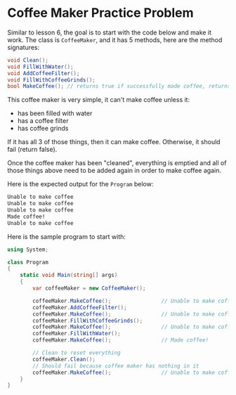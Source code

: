 # Coffee Maker Practice Problem
Similar to lesson 6, the goal is to start with the code below and make it work. The class is `CoffeeMaker`, and it has 5 methods, here are the method signatures:
```csharp
void Clean();
void FillWithWater();
void AddCoffeeFilter();
void FillWithCoffeeGrinds();
bool MakeCoffee(); // returns true if successfully made coffee, returns false otherwise
```
This coffee maker is very simple, it can't make coffee unless it:
- has been filled with water
- has a coffee filter
- has coffee grinds

If it has all 3 of those things, then it can make coffee. Otherwise, it should fail (return false). 

Once the coffee maker has been "cleaned", everything is emptied and all of those things above need to be added again in order to make coffee again.

Here is the expected output for the `Program` below:
```bash
Unable to make coffee
Unable to make coffee
Unable to make coffee
Made coffee!
Unable to make coffee
```

Here is the sample program to start with:
```csharp
using System;

class Program
{
    static void Main(string[] args)
    {
        var coffeeMaker = new CoffeeMaker();

        coffeeMaker.MakeCoffee();                // Unable to make coffee
        coffeeMaker.AddCoffeeFilter();
        coffeeMaker.MakeCoffee();                // Unable to make coffee
        coffeeMaker.FillWithCoffeeGrinds();
        coffeeMaker.MakeCoffee();                // Unable to make coffee
        coffeeMaker.FillWithWater();
        coffeeMaker.MakeCoffee();                // Made coffee!

        // Clean to reset everything
        coffeeMaker.Clean();
        // Should fail because coffee maker has nothing in it
        coffeeMaker.MakeCoffee();                // Unable to make coffee
    }
}
```
